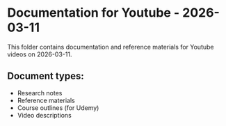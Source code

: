 # Documentation for Youtube - 2026-03-11

This folder contains documentation and reference materials for Youtube videos on 2026-03-11.

## Document types:
- Research notes
- Reference materials
- Course outlines (for Udemy)
- Video descriptions
